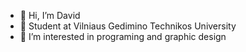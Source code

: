 - 👋 Hi, I’m David
- 🏢 Student at Vilniaus Gedimino Technikos University 
- 👀 I’m interested in programing and graphic design


<!---
dsitdykov/dsitdykov is a ✨ special ✨ repository because its `README.md` (this file) appears on your GitHub profile.
You can click the Preview link to take a look at your changes.
--->
